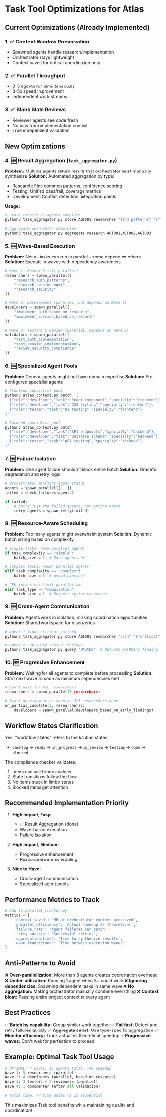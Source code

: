 # Task Tool Optimizations for Atlas

## Current Optimizations (Already Implemented)

### 1. ✅ Context Window Preservation
- Spawned agents handle research/implementation
- Orchestrator stays lightweight
- Context saved for critical coordination only

### 2. ✅ Parallel Throughput
- 3-5 agents run simultaneously
- 3-5x speed improvement
- Independent work streams

### 3. ✅ Blank Slate Reviews
- Reviewer agents see code fresh
- No bias from implementation context
- True independent validation

## New Optimizations

### 4. 🆕 Result Aggregation (`task_aggregator.py`)
**Problem:** Multiple agents return results that orchestrator must manually synthesize
**Solution:** Automated aggregation by type:
- Research: Find common patterns, confidence scoring
- Testing: Unified pass/fail, coverage metrics
- Development: Conflict detection, integration points

**Usage:**
```bash
# Store results as agents complete
python3 task_aggregator.py store AGT001 researcher "find patterns" '{"findings": [...]}'

# Aggregate when batch completes
python3 task_aggregator.py aggregate research AGT001,AGT002,AGT003
```

### 5. 🆕 Wave-Based Execution
**Problem:** Not all tasks can run in parallel - some depend on others
**Solution:** Execute in waves with dependency awareness

```python
# Wave 1: Research (all parallel)
researchers = spawn_parallel([
    "research_auth_patterns",
    "research_session_mgmt",
    "research_security"
])

# Wave 2: Development (parallel, but depends on Wave 1)
developers = spawn_parallel([
    "implement_auth_based_on_research",
    "implement_session_based_on_research"
])

# Wave 3: Testing & Review (parallel, depends on Wave 2)
validators = spawn_parallel([
    "test_auth_implementation",
    "test_session_implementation",
    "review_security_compliance"
])
```

### 6. 🆕 Specialized Agent Pools
**Problem:** Generic agents might not have domain expertise
**Solution:** Pre-configured specialist agents

```bash
# Frontend specialist pool
python3 atlas_context.py batch '[
  {"role":"developer","task":"React component","specialty":"frontend"},
  {"role":"developer","task":"CSS styling","specialty":"frontend"},
  {"role":"tester","task":"UI testing","specialty":"frontend"}
]'

# Backend specialist pool
python3 atlas_context.py batch '[
  {"role":"developer","task":"API endpoints","specialty":"backend"},
  {"role":"developer","task":"Database schema","specialty":"backend"},
  {"role":"tester","task":"API testing","specialty":"backend"}
]'
```

### 7. 🆕 Failure Isolation
**Problem:** One agent failure shouldn't block entire batch
**Solution:** Graceful degradation and retry logic

```python
# Orchestrator monitors agent status
agents = spawn_parallel([...])
failed = check_failures(agents)

if failed:
    # Retry just the failed agents, not entire batch
    retry_agents = spawn_retry(failed)
```

### 8. 🆕 Resource-Aware Scheduling
**Problem:** Too many agents might overwhelm system
**Solution:** Dynamic batch sizing based on complexity

```python
# Simple tasks: More parallel agents
if task_complexity == "simple":
    batch_size = 7  # More agents OK

# Complex tasks: Fewer parallel agents
elif task_complexity == "complex":
    batch_size = 3  # Avoid overhead

# CPU-intensive: Limit parallelism
elif task_type == "compilation":
    batch_size = 2  # Respect system resources
```

### 9. 🆕 Cross-Agent Communication
**Problem:** Agents work in isolation, missing coordination opportunities
**Solution:** Shared workspace for discoveries

```bash
# Agent 1 finds critical pattern
python3 task_aggregator.py store AGT001 researcher "auth" '{"critical": "found OAuth2 implementation"}'

# Agent 2 can query shared findings
python3 task_aggregator.py query "OAuth2"  # Returns AGT001's finding
```

### 10. 🆕 Progressive Enhancement
**Problem:** Waiting for all agents to complete before proceeding
**Solution:** Start next wave as soon as minimum dependencies met

```python
# Don't wait for ALL researchers
researchers = spawn_parallel(5_researchers)

# Start development as soon as 3/5 researchers done
on_partial_complete(3, researchers):
    developers = spawn_parallel(developers_based_on_early_findings)
```

## Workflow States Clarification

Yes, "workflow states" refers to the kanban states:
- `backlog` → `ready` → `in_progress` → `in_review` → `testing` → `done` → `blocked`

The compliance checker validates:
1. Items use valid status values
2. State transitions follow the flow
3. No items stuck in limbo states
4. Blocked items get attention

## Recommended Implementation Priority

1. **High Impact, Easy:**
   - ✅ Result Aggregation (done)
   - Wave-based execution
   - Failure isolation

2. **High Impact, Medium:**
   - Progressive enhancement
   - Resource-aware scheduling

3. **Nice to Have:**
   - Cross-agent communication
   - Specialized agent pools

## Performance Metrics to Track

```python
# Add to parallel_tracker.py
metrics = {
    'context_saved': 'MB of orchestrator context preserved',
    'parallel_efficiency': 'Actual speedup vs theoretical',
    'failure_rate': 'Agent failures per batch',
    'retry_success': 'Successful retries',
    'aggregation_time': 'Time to synthesize results',
    'wave_transitions': 'Time between execution waves'
}
```

## Anti-Patterns to Avoid

❌ **Over-parallelization:** More than 8 agents creates coordination overhead
❌ **Under-utilization:** Running 1 agent when 3+ could work
❌ **Ignoring dependencies:** Spawning dependent tasks in same wave
❌ **No aggregation:** Making orchestrator manually combine everything
❌ **Context bloat:** Passing entire project context to every agent

## Best Practices

✅ **Batch by capability:** Group similar work together
✅ **Fail fast:** Detect and retry failures quickly
✅ **Aggregate smart:** Use type-specific aggregation
✅ **Monitor efficiency:** Track actual vs theoretical speedup
✅ **Progressive waves:** Don't wait for perfection to proceed

## Example: Optimal Task Tool Usage

```python
# OPTIMAL: 4 waves, 15 agents total, ~4x speedup
Wave 1: 5 researchers (parallel)
Wave 2: 4 developers (parallel, based on research)
Wave 3: 3 testers + 2 reviewers (parallel)
Wave 4: 1 documenter (after all validation)

# Total time: ~4 time units vs 15 sequential
```

This maximizes Task tool benefits while maintaining quality and coordination!